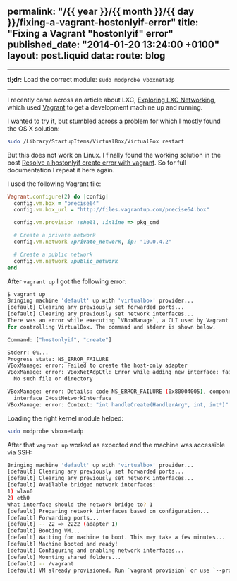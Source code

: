 permalink: "/{{ year }}/{{ month }}/{{ day }}/fixing-a-vagrant-hostonlyif-error"
title: "Fixing a Vagrant \"hostonlyif\" error"
published_date: "2014-01-20 13:24:00 +0100"
layout: post.liquid
data:
  route: blog
---
------

**tl;dr:** Load the correct module: `sudo modprobe vboxnetadp`

------

I recently came across an article about LXC, [Exploring LXC Networking][1],
which used [Vagrant][2] to get a development machine up and running.

I wanted to try it, but stumbled across a problem for which I mostly found the OS X solution:

~~~bash
sudo /Library/StartupItems/VirtualBox/VirtualBox restart
~~~

But this does not work on Linux. I finally found the working solution in the
post [Resolve a hostonlyif create error with vagrant][3]. So for full documentation I repeat it here again.

I used the following Vagrant file:

~~~ruby
Vagrant.configure(2) do |config|
  config.vm.box = "precise64"
  config.vm.box_url = "http://files.vagrantup.com/precise64.box"

  config.vm.provision :shell, :inline => pkg_cmd

  # Create a private network
  config.vm.network :private_network, ip: "10.0.4.2"

  # Create a public network
  config.vm.network :public_network
end
~~~

After `vagrant up` I got the following error:

~~~bash
$ vagrant up
Bringing machine 'default' up with 'virtualbox' provider...
[default] Clearing any previously set forwarded ports...
[default] Clearing any previously set network interfaces...
There was an error while executing `VBoxManage`, a CLI used by Vagrant
for controlling VirtualBox. The command and stderr is shown below.

Command: ["hostonlyif", "create"]

Stderr: 0%...
Progress state: NS_ERROR_FAILURE
VBoxManage: error: Failed to create the host-only adapter
VBoxManage: error: VBoxNetAdpCtl: Error while adding new interface: failed to open /dev/vboxnetctl:
  No such file or directory

VBoxManage: error: Details: code NS_ERROR_FAILURE (0x80004005), component HostNetworkInterface,
  interface IHostNetworkInterface
VBoxManage: error: Context: "int handleCreate(HandlerArg*, int, int*)" at line 68 of file VBoxManageHostonly.cpp
~~~

Loading the right kernel module helped:

~~~bash
sudo modprobe vboxnetadp
~~~

After that `vagrant up` worked as expected and the machine was accessible via SSH:

~~~bash
Bringing machine 'default' up with 'virtualbox' provider...
[default] Clearing any previously set forwarded ports...
[default] Clearing any previously set network interfaces...
[default] Available bridged network interfaces:
1) wlan0
2) eth0
What interface should the network bridge to? 1
[default] Preparing network interfaces based on configuration...
[default] Forwarding ports...
[default] -- 22 => 2222 (adapter 1)
[default] Booting VM...
[default] Waiting for machine to boot. This may take a few minutes...
[default] Machine booted and ready!
[default] Configuring and enabling network interfaces...
[default] Mounting shared folders...
[default] -- /vagrant
[default] VM already provisioned. Run `vagrant provision` or use `--provision` to force it
~~~

[1]: http://containerops.org/2013/11/19/lxc-networking/
[2]: http://www.vagrantup.com/
[3]: https://coderwall.com/p/ydma0q
